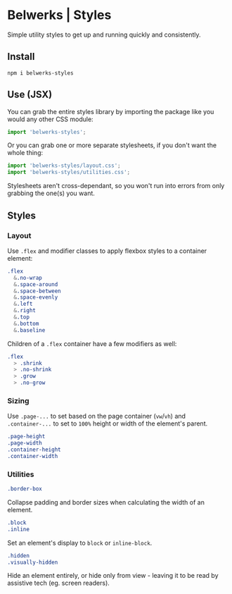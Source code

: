 # Belwerks | Styles

Simple utility styles to get up and running quickly and consistently.

## Install

```
npm i belwerks-styles
```

## Use (JSX)

You can grab the entire styles library by importing the package like you would any other CSS module:

```jsx
import 'belwerks-styles';
```

Or you can grab one or more separate stylesheets, if you don't want the whole thing:

```jsx
import 'belwerks-styles/layout.css';
import 'belwerks-styles/utilities.css';
```

Stylesheets aren't cross-dependant, so you won't run into errors from only grabbing the one(s) you want.

## Styles

### Layout

Use `.flex` and modifier classes to apply flexbox styles to a container element:

```css
.flex
  &.no-wrap
  &.space-around
  &.space-between
  &.space-evenly
  &.left
  &.right
  &.top
  &.bottom
  &.baseline
```

Children of a `.flex` container have a few modifiers as well:

```css
.flex
  > .shrink
  > .no-shrink
  > .grow
  > .no-grow
```

### Sizing

Use  `.page-...` to set based on the page container (`vw`/`vh`) and `.container-...` to set to `100%` height or width of the element's parent.

```css
.page-height
.page-width
.container-height
.container-width
```

### Utilities

```css
.border-box
```

Collapse padding and border sizes when calculating the width of an element.

```css
.block
.inline
```

Set an element's display to `block` or `inline-block`.

```css
.hidden
.visually-hidden
```

Hide an element entirely, or hide only from view - leaving it to be read by assistive tech (eg. screen readers).